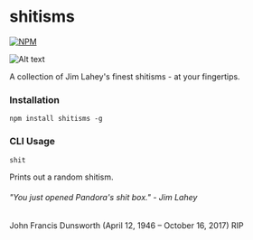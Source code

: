 shitisms
===============
[![NPM](https://nodei.co/npm/shitisms.png?downloads=true&downloadRank=true&stars=true)](https://nodei.co/npm/shitisms/)

![Alt text](http://vignette4.wikia.nocookie.net/trailerpark/images/f/f5/Lahey.jpg/revision/latest/scale-to-width/180?cb=20091104161132)

A collection of Jim Lahey's finest shitisms - at your fingertips.

### Installation

	npm install shitisms -g

### CLI Usage

	shit

Prints out a random shitism.

###### "You just opened Pandora's shit box." - Jim Lahey

John Francis Dunsworth (April 12, 1946 – October 16, 2017) RIP



